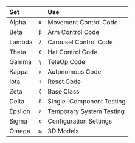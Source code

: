 | Set     |     | Use |
| :--     | :-: | :-- |
| Alpha   | `α` | Movement Control Code
| Beta    | `β` | Arm Control Code
| Lambda  | `λ` | Carousel Control Code
| Theta   | `θ` | Hat Control Code
| Gamma   | `γ` | TeleOp Code
| Kappa   | `κ` | Autonomous Code
| Iota    | `ι` | Reset Code
| Zeta    | `ζ` | Base Class
| Delta   | `δ` | Single-Component Testing
| Epsilon | `ε` | Temporary System Testing
| Sigma   | `σ` | Configuration Settings
| Omega   | `ω` | 3D Models
